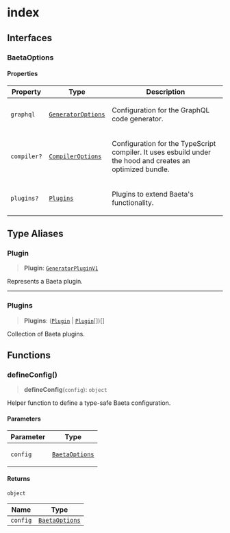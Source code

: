 # index

## Interfaces

### BaetaOptions

#### Properties

<table>
<thead>
<tr>
<th>Property</th>
<th>Type</th>
<th>Description</th>
</tr>
</thead>
<tbody>
<tr>
<td>

`graphql`

</td>
<td>

[`GeneratorOptions`](../generator/index.md#generatoroptions)

</td>
<td>

Configuration for the GraphQL code generator.

</td>
</tr>
<tr>
<td>

`compiler?`

</td>
<td>

[`CompilerOptions`](../compiler/module_index.md#compileroptions)

</td>
<td>

Configuration for the TypeScript compiler.
It uses esbuild under the hood and creates an optimized bundle.

</td>
</tr>
<tr>
<td>

`plugins?`

</td>
<td>

[`Plugins`](module_index.md#plugins-1)

</td>
<td>

Plugins to extend Baeta's functionality.

</td>
</tr>
</tbody>
</table>

## Type Aliases

### Plugin

> **Plugin**: [`GeneratorPluginV1`](../generator/index.md#generatorpluginv1store)

Represents a Baeta plugin.

---

### Plugins

> **Plugins**: ([`Plugin`](module_index.md#plugin) \| [`Plugin`](module_index.md#plugin)[])[]

Collection of Baeta plugins.

## Functions

### defineConfig()

> **defineConfig**(`config`): `object`

Helper function to define a type-safe Baeta configuration.

#### Parameters

<table>
<thead>
<tr>
<th>Parameter</th>
<th>Type</th>
</tr>
</thead>
<tbody>
<tr>
<td>

`config`

</td>
<td>

[`BaetaOptions`](module_index.md#baetaoptions)

</td>
</tr>
</tbody>
</table>

#### Returns

`object`

| Name     | Type                                           |
| -------- | ---------------------------------------------- |
| `config` | [`BaetaOptions`](module_index.md#baetaoptions) |
